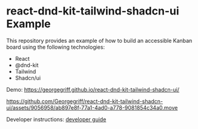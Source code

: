 # react-dnd-kit-tailwind-shadcn-ui Example

This repository provides an example of how to build an accessible Kanban board using the following technologies:

- React
- @dnd-kit
- Tailwind
- Shadcn/ui

Demo: https://georgegriff.github.io/react-dnd-kit-tailwind-shadcn-ui/

https://github.com/Georgegriff/react-dnd-kit-tailwind-shadcn-ui/assets/9056958/ab897e8f-77a1-4ad0-a778-9081854c34a0.move

Developer instructions: [developer guide](/developer.md)
